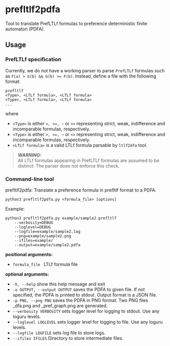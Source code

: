 # prefltlf2pdfa

Tool to translate PrefLTLf formulas to preference deterministic finite automaton (PDFA). 

## Usage

### PrefLTLf specification

Currently, we do not have a working parser to parse `PrefLTLf` formulas such as `F(a) > G(b) && G(b) >= F(b)`. 
Instead, define a file with the following format:

``` 
prefltlf 
<Type>, <LTLf formula>, <LTLf formula>
<Type>, <LTLf formula>, <LTLf formula>
...
```

where 
* `<Type>` is either `>, >=, ~` or `<>` representing strict, weak, indifference and incomparable formulas, respectively.
* `<Type>` is either `>, >=, ~` or `<>` representing strict, weak, indifference and incomparable formulas, respectively.
* `<LTLf formula>` is a valid LTLf formula parsable by `ltlf2dfa` tool.


> **_WARNING:_**  
> All LTLf formulas appearing in PrefLTLf formulas are assumed to be distinct. 
> The parser does not enforce this check.


### Command-line tool 

prefltlf2pdfa: Translate a preference formula in prefltlf format to a PDFA.

```
python3 prefltlf2pdfa.py <formula_file> [options]
```

Example:
```
python3 prefltlf2pdfa.py example/sample2.prefltlf 
    --verbosity=DEBUG 
    --loglevel=DEBUG 
    --logfile=example/sample2.log 
    --png=example/sample2.png 
    --ifiles=example/ 
    --output=example/sample2.pdfa
```



**positional arguments:**
*  `formula_file `         LTLf formula file

**optional arguments:**
* `-h, --help`            show this help message and exit
* `-o OUTPUT, --output OUTPUT`
                        saves the PDFA to given file. If not specified, the PDFA is printed to stdout. Output format
                        is a JSON file.
*  `-p PNG, --png PNG`     saves the PDFA in PNG format. Two PNG files <FILE>_dfa.png and <FILE>_pref_graph.png are
                        generated.
*  `--verbosity VERBOSITY`
                        sets logger level for logging to stdout. Use any loguru levels.
*  `--loglevel LOGLEVEL`   sets logger level for logging to file. Use any loguru levels.
*  `--logfile LOGFILE`     sets log file to store logs.
*  `--ifiles IFILES`       Directory to store intermediate files.
